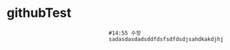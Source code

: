 # githubTest




                                    #14:55 수정
                                    sadasdasdadsddfdsfsdfdsdjsahdkakdjhj